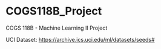 # COGS118B_Project
COGS 118B - Machine Learning II Project

UCI Dataset: https://archive.ics.uci.edu/ml/datasets/seeds#
